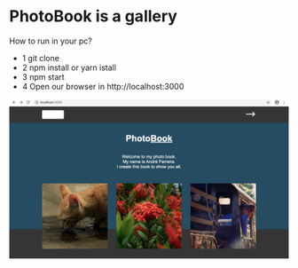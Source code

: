 # PhotoBook is a gallery 

How to run in your pc?
- 1 git clone
- 2 npm install or yarn istall
- 3 npm start
- 4 Open our browser in http://localhost:3000

![img](./src/img/demo.png)